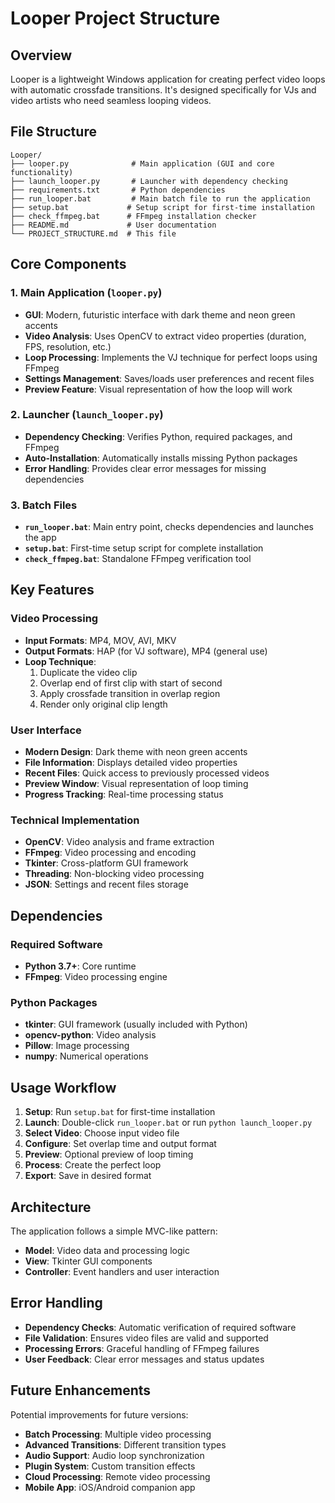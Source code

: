 # Looper Project Structure

## Overview
Looper is a lightweight Windows application for creating perfect video loops with automatic crossfade transitions. It's designed specifically for VJs and video artists who need seamless looping videos.

## File Structure

```
Looper/
├── looper.py              # Main application (GUI and core functionality)
├── launch_looper.py       # Launcher with dependency checking
├── requirements.txt       # Python dependencies
├── run_looper.bat         # Main batch file to run the application
├── setup.bat             # Setup script for first-time installation
├── check_ffmpeg.bat      # FFmpeg installation checker
├── README.md             # User documentation
└── PROJECT_STRUCTURE.md  # This file
```

## Core Components

### 1. Main Application (`looper.py`)
- **GUI**: Modern, futuristic interface with dark theme and neon green accents
- **Video Analysis**: Uses OpenCV to extract video properties (duration, FPS, resolution, etc.)
- **Loop Processing**: Implements the VJ technique for perfect loops using FFmpeg
- **Settings Management**: Saves/loads user preferences and recent files
- **Preview Feature**: Visual representation of how the loop will work

### 2. Launcher (`launch_looper.py`)
- **Dependency Checking**: Verifies Python, required packages, and FFmpeg
- **Auto-Installation**: Automatically installs missing Python packages
- **Error Handling**: Provides clear error messages for missing dependencies

### 3. Batch Files
- **`run_looper.bat`**: Main entry point, checks dependencies and launches the app
- **`setup.bat`**: First-time setup script for complete installation
- **`check_ffmpeg.bat`**: Standalone FFmpeg verification tool

## Key Features

### Video Processing
- **Input Formats**: MP4, MOV, AVI, MKV
- **Output Formats**: HAP (for VJ software), MP4 (general use)
- **Loop Technique**: 
  1. Duplicate the video clip
  2. Overlap end of first clip with start of second
  3. Apply crossfade transition in overlap region
  4. Render only original clip length

### User Interface
- **Modern Design**: Dark theme with neon green accents
- **File Information**: Displays detailed video properties
- **Recent Files**: Quick access to previously processed videos
- **Preview Window**: Visual representation of loop timing
- **Progress Tracking**: Real-time processing status

### Technical Implementation
- **OpenCV**: Video analysis and frame extraction
- **FFmpeg**: Video processing and encoding
- **Tkinter**: Cross-platform GUI framework
- **Threading**: Non-blocking video processing
- **JSON**: Settings and recent files storage

## Dependencies

### Required Software
- **Python 3.7+**: Core runtime
- **FFmpeg**: Video processing engine

### Python Packages
- **tkinter**: GUI framework (usually included with Python)
- **opencv-python**: Video analysis
- **Pillow**: Image processing
- **numpy**: Numerical operations

## Usage Workflow

1. **Setup**: Run `setup.bat` for first-time installation
2. **Launch**: Double-click `run_looper.bat` or run `python launch_looper.py`
3. **Select Video**: Choose input video file
4. **Configure**: Set overlap time and output format
5. **Preview**: Optional preview of loop timing
6. **Process**: Create the perfect loop
7. **Export**: Save in desired format

## Architecture

The application follows a simple MVC-like pattern:
- **Model**: Video data and processing logic
- **View**: Tkinter GUI components
- **Controller**: Event handlers and user interaction

## Error Handling

- **Dependency Checks**: Automatic verification of required software
- **File Validation**: Ensures video files are valid and supported
- **Processing Errors**: Graceful handling of FFmpeg failures
- **User Feedback**: Clear error messages and status updates

## Future Enhancements

Potential improvements for future versions:
- **Batch Processing**: Multiple video processing
- **Advanced Transitions**: Different transition types
- **Audio Support**: Audio loop synchronization
- **Plugin System**: Custom transition effects
- **Cloud Processing**: Remote video processing
- **Mobile App**: iOS/Android companion app

